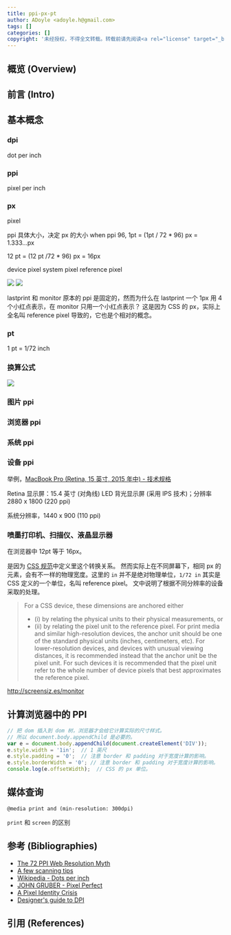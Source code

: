 ```yaml
---
title: ppi-px-pt
author: ADoyle <adoyle.h@gmail.com>
tags: []
categories: []
copyright: '未经授权，不得全文转载。转载前请先阅读<a rel="license" target="_blank" href="//adoyle.me/blog/copyright.html">本站版权声明</a>'
---
```


## 概览 (Overview)
## 前言 (Intro)


<!-- more -->


## 基本概念

### dpi

dot per inch

### ppi

pixel per inch

### px

pixel


ppi 具体大小，决定 px 的大小
when ppi 96, 1pt = (1pt / 72 * 96) px = 1.333...px

12 pt = (12 pt /72 * 96) px = 16px

device pixel
system pixel
reference pixel

![](https://www.w3.org/TR/css3-values/pixel2.png)
![](https://www.w3.org/TR/css3-values/pixel1.png)

lastprint 和 monitor 原本的 ppi 是固定的，然而为什么在 lastprint 一个 1px 用 4 个小红点表示，在 monitor 只用一个小红点表示？
这是因为 CSS 的 px，实际上全名叫 reference pixel 导致的，它也是个相对的概念。

### pt

1 pt = 1/72 inch

### 换算公式

![](http://sebastien-gabriel.com/designers-guide-to-dpi/images/density-relationship.jpg)

[](http://hax.iteye.com/blog/374323)

### 图片 ppi

### 浏览器 ppi

### 系统 ppi

### 设备 ppi

举例，[MacBook Pro (Retina, 15 英寸, 2015 年中) - 技术规格](https://support.apple.com/kb/SP719?locale=zh_CN)

Retina 显示屏：15.4 英寸 (对角线) LED 背光显示屏 (采用 IPS 技术)；分辨率 2880 x 1800 (220 ppi)

系统分辨率，1440 x 900 (110 ppi)


### 喷墨打印机、扫描仪、液晶显示器

在浏览器中 12pt 等于 16px。

是因为 [CSS 规范](https://www.w3.org/TR/css3-values/#absolute-lengths)中定义里这个转换关系。
然而实际上在不同屏幕下，相同 px 的元素，会有不一样的物理宽度。这里的 `in` 并不是绝对物理单位，`1/72 in` 其实是 CSS 定义的一个单位，名叫 reference pixel。
文中说明了根据不同分辨率的设备采取的处理。

> For a CSS device, these dimensions are anchored either
>  - (i) by relating the physical units to their physical measurements, or
>  - (ii) by relating the pixel unit to the reference pixel.
>For print media and similar high-resolution devices, the anchor unit should be one of the standard physical units (inches, centimeters, etc). For lower-resolution devices, and devices with unusual viewing distances, it is recommended instead that the anchor unit be the pixel unit. For such devices it is recommended that the pixel unit refer to the whole number of device pixels that best approximates the reference pixel.

http://screensiz.es/monitor

## 计算浏览器中的 PPI

```js
// 把 dom 插入到 dom 树，浏览器才会给它计算实际的尺寸样式。
// 所以 document.body.appendChild 是必要的。
var e = document.body.appendChild(document.createElement('DIV'));
e.style.width = '1in';  // 1 英尺
e.style.padding = '0';  // 注意 border 和 padding 对于宽度计算的影响。
e.style.borderWidth = '0'; // 注意 border 和 padding 对于宽度计算的影响。
console.log(e.offsetWidth);  // CSS 的 px 单位。
```

## 媒体查询

`@media print and (min-resolution: 300dpi)`

`print` 和 `screen` 的区别

[](https://www.w3.org/TR/css3-mediaqueries/#resolution)

[](http://cssmediaqueries.com/overview.html)

## 参考 (Bibliographies)
- [The 72 PPI Web Resolution Myth][B1]
- [A few scanning tips][B2]
- [Wikipedia - Dots per inch][B3]
- [JOHN GRUBER - Pixel Perfect][B4]
- [A Pixel Identity Crisis][B5]
- [Designer's guide to DPI][B6]

## 引用 (References)
[^1]: [][R1]


<!-- 以下是相关链接 -->

[R1]: <url> "备注"

[B1]: http://www.photoshopessentials.com/essentials/the-72-ppi-web-resolution-myth/
[B2]: http://www.scantips.com/no72dpib.html
[B3]: https://en.wikipedia.org/wiki/Dots_per_inch
[B4]: http://daringfireball.net/2012/08/pixel_perfect
[B5]: http://alistapart.com/article/a-pixel-identity-crisis
[B6]: http://sebastien-gabriel.com/designers-guide-to-dpi/

